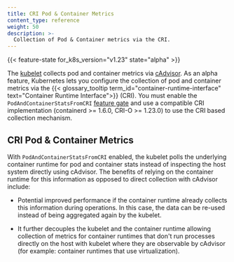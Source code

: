 ```yaml
---
title: CRI Pod & Container Metrics
content_type: reference
weight: 50
description: >-
  Collection of Pod & Container metrics via the CRI.
---
```



<!-- overview -->

{{< feature-state for_k8s_version="v1.23" state="alpha" >}}

The [kubelet](/docs/reference/command-line-tools-reference/kubelet/) collects pod and
container metrics via [cAdvisor](https://github.com/google/cadvisor). As an alpha feature,
Kubernetes lets you configure the collection of pod and container
metrics via the {{< glossary_tooltip term_id="container-runtime-interface" text="Container Runtime Interface">}} (CRI). You
must enable the `PodAndContainerStatsFromCRI` [feature gate](/docs/reference/command-line-tools-reference/feature-gates/) and
use a compatible CRI implementation (containerd >= 1.6.0, CRI-O >= 1.23.0) to
use the CRI based collection mechanism.

<!-- body -->

## CRI Pod & Container Metrics

With `PodAndContainerStatsFromCRI` enabled, the kubelet polls the underlying container
runtime for pod and container stats instead of inspecting the host system directly using cAdvisor.
The benefits of relying on the container runtime for this information as opposed to direct
collection with cAdvisor include:

- Potential improved performance if the container runtime already collects this information
  during operations. In this case, the data can be re-used instead of being aggregated
  again by the kubelet.

- It further decouples the kubelet and the container runtime allowing collection of metrics for
  container runtimes that don't run processes directly on the host with kubelet where they are
  observable by cAdvisor (for example: container runtimes that use virtualization).
  